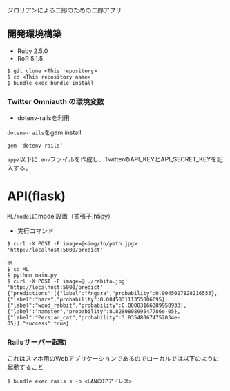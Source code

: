 ジロリアンによる二郎のための二郎アプリ

## 開発環境構築
- Ruby 2.5.0
- RoR 5.1.5

```
$ git clone <This repository>
$ cd <This repository name>
$ bundle exec bundle install
```

### Twitter Omniauth の環境変数
- dotenv-railsを利用

`dotenv-rails`をgem install 
```
gem 'dotenv-rails'
```

`app/`以下に`.env`ファイルを作成し、TwitterのAPI_KEYとAPI_SECRET_KEYを記入する。

# API(flask)
`ML/model`にmodel設置（拡張子.h5py）
- 実行コマンド
```
$ curl -X POST -F image=@<img/to/path.jpg> 'http://localhost:5000/predict'

例
$ cd ML
$ python main.py
$ curl -X POST -F image=@'./rabito.jpg' 'http://localhost:5000/predict'
{"predictions":[{"label":"Angora","probability":0.9945027828216553},{"label":"hare","probability":0.004503111355006695},{"label":"wood_rabbit","probability":0.00083166389958933},{"label":"hamster","probability":8.828080899547786e-05},{"label":"Persian_cat","probability":3.835480674752034e-05}],"success":true}
```

### Railsサーバー起動
これはスマホ用のWebアプリケーションであるのでローカルでは以下のように起動すること
```
$ bundle exec rails s -b <LANのIPアドレス>
```
